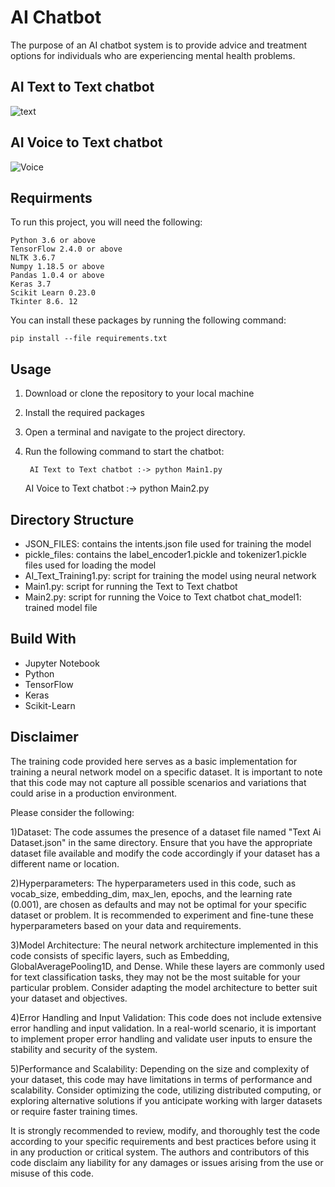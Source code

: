 # AI Chatbot
The purpose of an AI chatbot system is to provide advice and treatment options for individuals who are experiencing mental health problems.

## AI Text to Text chatbot
![text](https://github.com/tahir-074/AI-Assistance/assets/76201545/532e5679-a6ed-4488-a30b-a92f669563d5)

## AI Voice to Text chatbot
![Voice](https://github.com/tahir-074/AI-Assistance/assets/76201545/80d86a11-39a9-4cd1-8d01-d8b5da0e81c4)


## Requirments
To run this project, you will need the following:

    Python 3.6 or above
    TensorFlow 2.4.0 or above
    NLTK 3.6.7
    Numpy 1.18.5 or above
    Pandas 1.0.4 or above
	Keras 3.7
	Scikit Learn 0.23.0
	Tkinter 8.6. 12
 You can install these packages by running the following command:

    pip install --file requirements.txt
	
## Usage

1. Download or clone the repository to your local machine
2. Install the required packages
3. Open a terminal and navigate to the project directory.
4. Run the following command to start the chatbot:

        AI Text to Text chatbot :-> python Main1.py

   	AI Voice to Text chatbot :-> python Main2.py

## Directory Structure
* JSON_FILES: contains the intents.json file used for training the model
* pickle_files: contains the label_encoder1.pickle and tokenizer1.pickle files used for loading the model
* AI_Text_Training1.py: script for training the model using neural network
* Main1.py: script for running the Text to Text chatbot
* Main2.py: script for running the Voice to Text chatbot
chat_model1: trained model file

## Build With
* Jupyter Notebook
* Python
* TensorFlow
* Keras
* Scikit-Learn

## Disclaimer
The training code provided here serves as a basic implementation for training a neural network model on a specific dataset. It is important to note that this code may not capture all possible scenarios and variations that could arise in a production environment.

Please consider the following:

1)Dataset: The code assumes the presence of a dataset file named "Text Ai Dataset.json" in the same directory. Ensure that you have the appropriate dataset file available and modify the code accordingly if your dataset has a different name or location.

2)Hyperparameters: The hyperparameters used in this code, such as vocab_size, embedding_dim, max_len, epochs, and the learning rate (0.001), are chosen as defaults and may not be optimal for your specific dataset or problem. It is recommended to experiment and fine-tune these hyperparameters based on your data and requirements.

3)Model Architecture: The neural network architecture implemented in this code consists of specific layers, such as Embedding, GlobalAveragePooling1D, and Dense. While these layers are commonly used for text classification tasks, they may not be the most suitable for your particular problem. Consider adapting the model architecture to better suit your dataset and objectives.

4)Error Handling and Input Validation: This code does not include extensive error handling and input validation. In a real-world scenario, it is important to implement proper error handling and validate user inputs to ensure the stability and security of the system.

5)Performance and Scalability: Depending on the size and complexity of your dataset, this code may have limitations in terms of performance and scalability. Consider optimizing the code, utilizing distributed computing, or exploring alternative solutions if you anticipate working with larger datasets or require faster training times.

It is strongly recommended to review, modify, and thoroughly test the code according to your specific requirements and best practices before using it in any production or critical system. The authors and contributors of this code disclaim any liability for any damages or issues arising from the use or misuse of this code.
